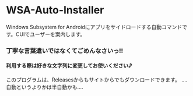 # WSA-Auto-Installer
Windows Subsystem for Androidにアプリをサイドロードする自動コマンドです。CUIでユーザーを案内します。
### 丁寧な言葉遣いではなくてごめんなさいっ!!
#### 利用する際は好きな文字列に変更してお使いください♪
このプログラムは、Releasesからもサイトからでもダウンロードできます。
....自動というよりかは半自動かも....
